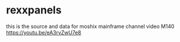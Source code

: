 # rexxpanels

this is the source and data for moshix mainframe channel video M140
https://youtu.be/eA3rvZwU7e8

